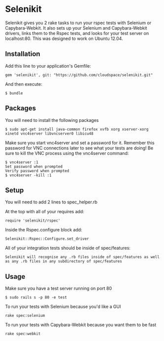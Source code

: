 # Selenikit

Selenikit gives you 2 rake tasks to run your rspec tests with Selenium or Capybara-Webkit.  It also sets up your Selenium and Capybara-Webkit drivers, links them to the Rspec tests, and looks for your test server on localhost:80.  This was designed to work on Ubuntu 12.04.

## Installation

Add this line to your application's Gemfile:

    gem 'selenikit', git: "https://github.com/cloudspace/selenikit.git"

And then execute:

    $ bundle

## Packages

You will need to install the following packages

    $ sudo apt-get install java-common firefox xvfb xorg xserver-xorg xinetd vnc4server libvncserver0 libicu48
    
Make sure you start vnc4server and set a password for it. Remember this password for VNC connections later to see what your tests are doing! Be sure to kill the VNC process using the vnc4server command:

    $ vnc4server :1
    Set password when prompted
    Verify password when prompted
    $ vnc4server -kill :1

## Setup

You will need to add 2 lines to spec_helper.rb

At the top with all of your requires add:
    
    require 'selenikit/rspec'
        
Inside the Rspec.configure block add:
    
    Selenikit::Rspec::Configure.set_driver
    
All of your integration tests should be inside of spec/features:

    Selenikit will recognise any .rb files inside of spec/features as well as any .rb files in any subdirectory of spec/features
        
## Usage

Make sure you have a test server running on port 80

    $ sudo rails s -p 80 -e test

To run your tests with Selenium because you'd like a GUI

    rake spec:selenium

To run your tests with Capybara-Webkit because you want them to be fast

    rake spec:webkit